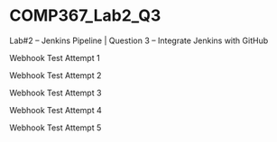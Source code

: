 # COMP367_Lab2_Q3
Lab#2 – Jenkins Pipeline | Question 3 – Integrate Jenkins with GitHub

Webhook Test Attempt 1

Webhook Test Attempt 2

Webhook Test Attempt 3

Webhook Test Attempt 4

Webhook Test Attempt 5
